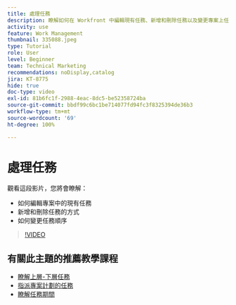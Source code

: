 ```yaml
---
title: 處理任務
description: 瞭解如何在 Workfront 中編輯現有任務、新增和刪除任務以及變更專案上任務順序。
activity: use
feature: Work Management
thumbnail: 335088.jpeg
type: Tutorial
role: User
level: Beginner
team: Technical Marketing
recommendations: noDisplay,catalog
jira: KT-8775
hide: true
doc-type: video
exl-id: 81b6fc1f-2988-4eac-8dc5-be52358724ba
source-git-commit: bbdf99c6bc1be714077fd94fc3f8325394de36b3
workflow-type: tm+mt
source-wordcount: '69'
ht-degree: 100%

---
```


# 處理任務

觀看這段影片，您將會瞭解：

* 如何編輯專案中的現有任務
* 新增和刪除任務的方式
* 如何變更任務順序

>[!VIDEO](https://video.tv.adobe.com/v/3448567/?quality=12&learn=on&enablevpops=1&captions=chi_hant)

## 有關此主題的推薦教學課程

* [瞭解上層-下層任務](/help/manage-work/tasks/understand-parent-child-tasks.md)
* [指派專案計劃的任務](/help/manage-work/tasks/assign-tasks-from-the-project-plan.md)
* [瞭解任務期間](/help/manage-work/tasks/understand-task-durations.md)

